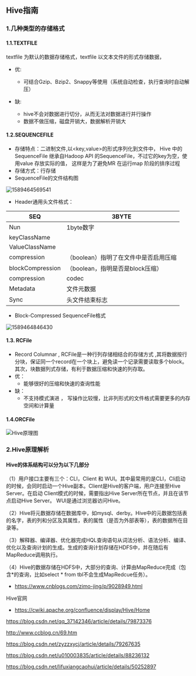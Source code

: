 ## Hive指南

### 1.几种类型的存储格式

#### 1.1.TEXTFILE 

 textfile 为默认的数据存储格式，textfile 以文本文件的形式存储数据，

- 优:
  - 可结合Gzip、Bzip2、Snappy等使用（系统自动检查，执行查询时自动解压） 

- 缺:
  -  hive不会对数据进行切分，从而无法对数据进行并行操作 
  -  数据不做压缩，磁盘开销大，数据解析开销大 

#### 1.2.SEQUENCEFILE 

- 存储特点：二进制文件,以<key,value>的形式序列化到文件中， Hive 中的SequenceFile 继承自Hadoop API 的SequenceFile，不过它的key为空，使用value 存放实际的值， 这样是为了避免MR 在运行map 阶段的排序过程 
- 存储方式：行存储
-  SequenceFile的文件结构图 

![1589464569541](D:\Dev\SrcCode\spring-boot-climbing\data-climbing-manuscripts\src\main\big_data\Hive指南.assets\1589464569541.png)

- Header通用头文件格式：

| SEQ|3BYTE|
| ---- | ---- |
| Nun|1byte数字|
| keyClassName| |
| ValueClassName| |
| compression|（boolean）指明了在文件中是否启用压缩|
| blockCompression|（boolean，指明是否是block压缩）|
| compression|codec|
| Metadata|文件元数据|
| Sync|头文件结束标志|

- Block-Compressed SequenceFile格式 

![1589464846430](D:\Dev\SrcCode\spring-boot-climbing\data-climbing-manuscripts\src\main\big_data\Hive指南.assets\1589464846430.png)





#### 1.3. RCFile 

- Record Columnar , RCFile是一种行列存储相结合的存储方式 ,其将数据按行分块，保证同一个record在一个块上，避免读一个记录需要读取多个block。其次，块数据列式存储，有利于数据压缩和快速的列存取。
- 优：
  -  能够很好的压缩和快速的查询性能 
- 缺：
  -  不支持模式演进 ， 写操作比较慢，比非列形式的文件格式需要更多的内存空间和计算量 

#### 1.4.ORCFile













![Hive原理图](D:\Dev\SrcCode\spring-boot-climbing\data-climbing-manuscripts\src\main\big_data\Hive指南.assets\Hive原理图.jpg)





























### 2.Hive原理解析







#### Hive的体系结构可以分为以下几部分

（1）用户接口主要有三个：CLI，Client 和 WUI。其中最常用的是CLI，Cli启动的时候，会同时启动一个Hive副本。Client是Hive的客户端，用户连接至Hive Server。在启动 Client模式的时候，需要指出Hive Server所在节点，并且在该节点启动Hive Server。 WUI是通过浏览器访问Hive。

（2）Hive将元数据存储在数据库中，如mysql、derby。Hive中的元数据包括表的名字，表的列和分区及其属性，表的属性（是否为外部表等），表的数据所在目录等。

（3）解释器、编译器、优化器完成HQL查询语句从词法分析、语法分析、编译、优化以及查询计划的生成。生成的查询计划存储在HDFS中，并在随后有MapReduce调用执行。

（4）Hive的数据存储在HDFS中，大部分的查询、计算由MapReduce完成（包含*的查询，比如select * from tbl不会生成MapRedcue任务）。







-  https://www.cnblogs.com/zimo-jing/p/9028949.html 





Hive官网

-  https://cwiki.apache.org/confluence/display/Hive/Home 











 https://blog.csdn.net/qq_37142346/article/details/79873376 

 http://www.ccblog.cn/69.htm 

 https://blog.csdn.net/zyzzxycj/article/details/79267635 

 https://blog.csdn.net/u010003835/article/details/88236132 

 https://blog.csdn.net/lifuxiangcaohui/article/details/50252897 